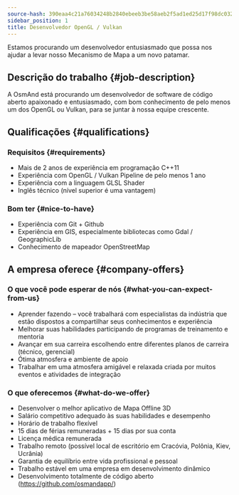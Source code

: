 ```yaml
---
source-hash: 390eaa4c21a76034248b2840ebeeb3be58aeb2f5ad1ed25d17f98dc0327c8ae7
sidebar_position: 1
title: Desenvolvedor OpenGL / Vulkan
---
```


Estamos procurando um desenvolvedor entusiasmado que possa nos ajudar a levar nosso Mecanismo de Mapa a um novo patamar.

## Descrição do trabalho {#job-description}
A OsmAnd está procurando um desenvolvedor de software de código aberto apaixonado e entusiasmado, com bom conhecimento de pelo menos um dos OpenGL ou Vulkan, para se juntar à nossa equipe crescente.

## Qualificações {#qualifications}

### Requisitos {#requirements}
- Mais de 2 anos de experiência em programação C++11
- Experiência com OpenGL / Vulkan Pipeline de pelo menos 1 ano
- Experiência com a linguagem GLSL Shader
- Inglês técnico (nível superior é uma vantagem)

### Bom ter {#nice-to-have}
- Experiência com Git + Github
- Experiência em GIS, especialmente bibliotecas como Gdal / GeographicLib
- Conhecimento de mapeador OpenStreetMap

## A empresa oferece {#company-offers}

### O que você pode esperar de nós {#what-you-can-expect-from-us}
- Aprender fazendo – você trabalhará com especialistas da indústria que estão dispostos a compartilhar seus conhecimentos e experiência
- Melhorar suas habilidades participando de programas de treinamento e mentoria
- Avançar em sua carreira escolhendo entre diferentes planos de carreira (técnico, gerencial)
- Ótima atmosfera e ambiente de apoio
- Trabalhar em uma atmosfera amigável e relaxada criada por muitos eventos e atividades de integração

### O que oferecemos {#what-do-we-offer}
- Desenvolver o melhor aplicativo de Mapa Offline 3D
- Salário competitivo adequado às suas habilidades e desempenho
- Horário de trabalho flexível
- 15 dias de férias remuneradas + 15 dias por sua conta
- Licença médica remunerada
- Trabalho remoto (possível local de escritório em Cracóvia, Polônia, Kiev, Ucrânia)
- Garantia de equilíbrio entre vida profissional e pessoal
- Trabalho estável em uma empresa em desenvolvimento dinâmico
- Desenvolvimento totalmente de código aberto (https://github.com/osmandapp/)